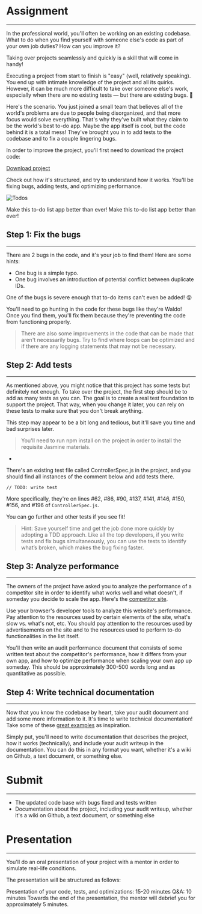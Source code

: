# Assignment
---
In the professional world, you'll often be working on an existing codebase. What to do when you find yourself with someone else's code as part of your own job duties? How can you improve it? 

Taking over projects seamlessly and quickly is a skill that will come in handy!

Executing a project from start to finish is "easy" (well, relatively speaking). You end up with intimate knowledge of the project and all its quirks. However, it can be much more difficult to take over someone else's work, especially when there are no existing tests — but there are existing bugs. 🐛

Here's the scenario. You just joined a small team that believes all of the world's problems are due to people being disorganized, and that more focus would solve everything. That's why they've built what they claim to be the world's best to-do app. Maybe the app itself is cool, but the code behind it is a total mess! They've brought you in to add tests to the codebase and to fix a couple lingering bugs.

In order to improve the project, you'll first need to download the project code:

[Download project](https://s3-eu-west-1.amazonaws.com/static.oc-static.com/prod/courses/files/project-8-frontend/todo-list-project.zip)

Check out how it's structured, and try to understand how it works. You'll be fixing bugs, adding tests, and optimizing performance.

![Todos](https://github.com/pagan-bear/enhance_existing_project/blob/master/TodosList.png)

Make this to-do list app better than ever!
Make this to-do list app better than ever!
## Step 1: Fix the bugs
---
There are 2 bugs in the code, and it's your job to find them! Here are some hints:

* One bug is a simple typo.
* One bug involves an introduction of potential conflict between duplicate IDs.

One of the bugs is severe enough that to-do items can't even be added! 😮

You'll need to go hunting in the code for these bugs like they're Waldo! Once you find them, you'll fix them because they're preventing the code from functioning properly.

> There are also some improvements in the code that can be made that aren't necessarily bugs. Try to find where loops can be optimized and if there are any logging statements that may not be necessary.

## Step 2: Add tests
---
As mentioned above, you might notice that this project has some tests but definitely not enough. To take over the project, the first step should be to add as many tests as you can. The goal is to create a real test foundation to support the project. That way, when you change it later, you can rely on these tests to make sure that you don't break anything.

This step may appear to be a bit long and tedious, but it'll save you time and bad surprises later.

> You'll need to run npm install  on the project in order to install the requisite Jasmine materials.
-
There's an existing test file called  ControllerSpec.js  in the project, and you should find all instances of the comment below and add tests there.

```
// TODO: write test
```
More specifically, they're on lines #62, #86, #90, #137, #141, #146, #150, #156, and #196 of ```ControllerSpec.js```.

You can go further and other tests if you see fit!

> Hint: Save yourself time and get the job done more quickly by adopting a TDD approach. Like all the top developers, if you write tests and fix bugs simultaneously, you can use the tests to identify what’s broken, which makes the bug fixing faster.

## Step 3: Analyze performance
---
The owners of the project have asked you to analyze the performance of a competitor site in order to identify what works well and what doesn't, if someday you decide to scale the app. Here's the [competitor site](http://todolistme.net/).

Use your browser's developer tools to analyze this website's performance. Pay attention to the resources used by certain elements of the site, what's slow vs. what's not, etc. You should pay attention to the resources used by advertisements on the site and to the resources used to perform to-do functionalities in the list itself.

You'll then write an audit performance document that consists of some written text about the competitor's performance, how it differs from your own app, and how to optimize performance when scaling your own app up someday. This should be approximately 300-500 words long and as quantitative as possible.

## Step 4: Write technical documentation
---
Now that you know the codebase by heart, take your audit document and add some more information to it. It's time to write technical documentation! Take some of these [great examples](https://www.atlassian.com/blog/add-ons/5-real-life-examples-beautiful-technical-documentation) as inspiration.

Simply put, you'll need to write documentation that describes the project, how it works (technically), and include your audit writeup in the documentation. You can do this in any format you want, whether it's a wiki on Github, a text document, or something else.
# Submit
---
* The updated code base with bugs fixed and tests written
* Documentation about the project, including your audit writeup, whether it's a wiki on Github, a text document, or something else
# Presentation
---
You'll do an oral presentation of your project with a mentor in order to simulate real-life conditions.

The presentation will be structured as follows:

Presentation of your code, tests, and optimizations: 15-20 minutes
Q&A: 10 minutes
Towards the end of the presentation, the mentor will debrief you for approximately 5 minutes.
